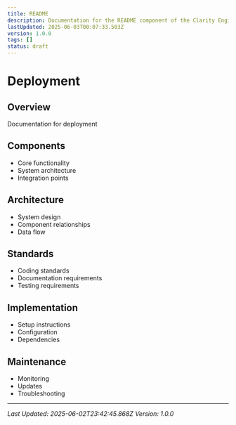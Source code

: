 ```yaml
---
title: README
description: Documentation for the README component of the Clarity Engine system.
lastUpdated: 2025-06-03T00:07:33.503Z
version: 1.0.0
tags: []
status: draft
---
```




# Deployment

## Overview
Documentation for deployment

## Components
- Core functionality
- System architecture
- Integration points

## Architecture
- System design
- Component relationships
- Data flow

## Standards
- Coding standards
- Documentation requirements
- Testing requirements

## Implementation
- Setup instructions
- Configuration
- Dependencies

## Maintenance
- Monitoring
- Updates
- Troubleshooting

---
*Last Updated: 2025-06-02T23:42:45.868Z*
*Version: 1.0.0* 